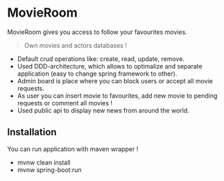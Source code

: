 # MovieRoom

MovieRoom gives you access to follow your favourites movies.

> Own movies and actors databases !

* Default crud operations like: create, read, update, remove.
* Used DDD-architecture, which allows to optimalize and separate application (easy to change spring framework to other).
* Admin board is place where you can block users or accept all movie requests.
* As user you can insert movie to favourites, add new movie to pending requests or comment all movies !
* Used public api to display new news from around the world.

## Installation

You can run application with maven wrapper !
- mvnw clean install
- mvnw spring-boot:run
